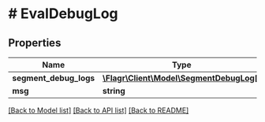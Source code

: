 # # EvalDebugLog

## Properties

Name | Type | Description | Notes
------------ | ------------- | ------------- | -------------
**segment_debug_logs** | [**\Flagr\Client\Model\SegmentDebugLog[]**](SegmentDebugLog.md) |  | [optional]
**msg** | **string** |  | [optional]

[[Back to Model list]](../../README.md#models) [[Back to API list]](../../README.md#endpoints) [[Back to README]](../../README.md)
